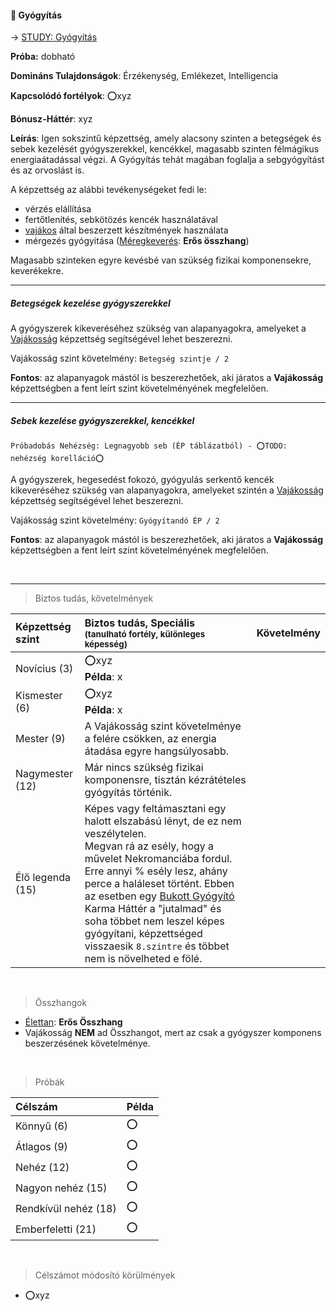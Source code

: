 #### 🔴 Gyógyítás

→ [STUDY: Gyógyítás](https://github.com/kaktusztea/km100/wiki/STUDY.gyogyulas.gyogyitas)

**Próba:** dobható

**Domináns Tulajdonságok**: Érzékenység, Emlékezet, Intelligencia

**Kapcsolódó fortélyok**:  ⭕xyz

**Bónusz-Háttér**: xyz

**Leírás**: Igen sokszintű képzettség, amely alacsony szinten a betegségek és sebek kezelését gyógyszerekkel, kencékkel, magasabb szinten félmágikus energiaátadással végzi. A Gyógyítás tehát magában foglalja a sebgyógyítást és az orvoslást is.

A képzettség az alábbi tevékenységeket fedi le:
- vérzés elállítása
- fertőtlenítés, sebkötözés kencék használatával
- [vajákos](vajakossag.md) által beszerzett készítmények használata
- mérgezés gyógyitása ([Méregkeverés](meregkeveres.md): **Erős összhang**)

Magasabb szinteken egyre kevésbé van szükség fizikai komponensekre, keverékekre.

---
##### Betegségek kezelése gyógyszerekkel

A gyógyszerek kikeveréséhez szükség van alapanyagokra, amelyeket a [Vajákosság](vajakossag.md) képzettség segítségével lehet beszerezni.

Vajákosság szint követelmény: `Betegség szintje / 2`

**Fontos**: az alapanyagok mástól is beszerezhetőek, aki járatos a **Vajákosság** képzettségben a fent leírt szint követelményének megfelelően.

---
##### Sebek kezelése gyógyszerekkel, kencékkel
```
Próbadobás Nehézség: Legnagyobb seb (ÉP táblázatból) - ⭕TODO: nehézség korelláció⭕
```

A gyógyszerek, hegesedést fokozó, gyógyulás serkentő kencék kikeveréséhez szükség van alapanyagokra, amelyeket szintén a [Vajákosság](vajakossag.md) képzettség segítségével lehet beszerezni.

Vajákosság szint követelmény: `Gyógyítandó ÉP / 2`

**Fontos**: az alapanyagok mástól is beszerezhetőek, aki járatos a **Vajákosság** képzettségben a fent leírt szint követelményének megfelelően.


<br />

---

> Biztos tudás, követelmények

| Képzettség szint | Biztos tudás, Speciális <br /><sub>(tanulható fortély, különleges  képesség)</sub>                                                                                                                                                                                                                                                                                                                                  | Követelmény |
|:---------------- |:------------------------------------------------------------------------------------------------------------------------------------------------------------------------------------------------------------------------------------------------------------------------------------------------------------------------------------------------------------------------------------------------------------------- |:-----------:|
| Novícius (3)     | ⭕xyz <br /> **Példa**: x                                                                                                                                                                                                                                                                                                                                                                                           |             |
| Kismester (6)    | ⭕xyz <br /> **Példa**: x                                                                                                                                                                                                                                                                                                                                                                                           |             |
| Mester (9)       | A Vajákosság szint követelménye a felére csökken, az energia átadása egyre hangsúlyosabb.                                                                                                                                                                                                                                                                                                                           |             |
| Nagymester (12)  | Már nincs szükség fizikai komponensre, tisztán kézrátételes gyógyítás történik.                                                                                                                                                                                                                                                                                                                                     |             |
| Élő legenda (15) | Képes vagy feltámasztani egy halott elszabású lényt, de ez nem veszélytelen.<br />Megvan rá az esély, hogy a művelet Nekromanciába fordul. Erre annyi % esély lesz, ahány perce a haláleset történt. Ebben az esetben egy [Bukott Gyógyító](../043_karma_hatterek.md) Karma Háttér a "jutalmad" és soha többet nem leszel képes gyógyítani, képzettséged visszaesik `8.szintre` és többet nem is növelheted e fölé. |             |

<br />

> Összhangok

- [Élettan](elettan.md): **Erős Összhang**
- Vajákosság **NEM** ad Összhangot, mert az csak a gyógyszer komponens beszerzésének követelménye.

<br />

> Próbák

| Célszám | Példa  |
| :----------- | :----------- |
| Könnyű       (6)  | ⭕ |
| Átlagos      (9)  | ⭕ |
| Nehéz        (12) | ⭕ |
| Nagyon nehéz (15) | ⭕ |
| Rendkívül nehéz (18) | ⭕ |
| Emberfeletti (21) | ⭕ |

<br />

> Célszámot módosító körülmények

- ⭕xyz
